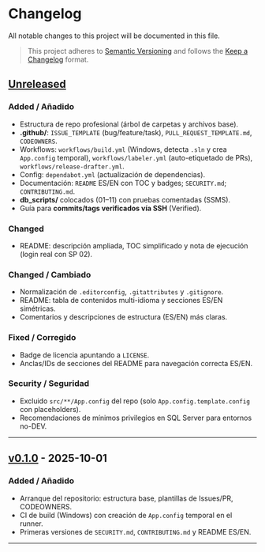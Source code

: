 # Changelog
All notable changes to this project will be documented in this file.

> This project adheres to [Semantic Versioning](https://semver.org/) and follows the
> [Keep a Changelog](https://keepachangelog.com/en/1.1.0/) format.

## [Unreleased]
### Added / Añadido
- Estructura de repo profesional (árbol de carpetas y archivos base).
- **.github/**: `ISSUE_TEMPLATE` (bug/feature/task), `PULL_REQUEST_TEMPLATE.md`, `CODEOWNERS`.
- Workflows: `workflows/build.yml` (Windows, detecta `.sln` y crea `App.config` temporal),
  `workflows/labeler.yml` (auto-etiquetado de PRs), `workflows/release-drafter.yml`.
- Config: `dependabot.yml` (actualización de dependencias).
- Documentación: `README` ES/EN con TOC y badges; `SECURITY.md`; `CONTRIBUTING.md`.
- **db_scripts/** colocados (01–11) con pruebas comentadas (SSMS).
- Guía para **commits/tags verificados vía SSH** (Verified).
### Changed
- README: descripción ampliada, TOC simplificado y nota de ejecución (login real con SP 02).


### Changed / Cambiado
- Normalización de `.editorconfig`, `.gitattributes` y `.gitignore`.
- README: tabla de contenidos multi-idioma y secciones ES/EN simétricas.
- Comentarios y descripciones de estructura (ES/EN) más claras.

### Fixed / Corregido
- Badge de licencia apuntando a `LICENSE`.
- Anclas/IDs de secciones del README para navegación correcta ES/EN.

### Security / Seguridad
- Excluido `src/**/App.config` del repo (solo `App.config.template.config` con placeholders).
- Recomendaciones de mínimos privilegios en SQL Server para entornos no-DEV.

---

## [v0.1.0] - 2025-10-01
### Added / Añadido
- Arranque del repositorio: estructura base, plantillas de Issues/PR, CODEOWNERS.
- CI de build (Windows) con creación de `App.config` temporal en el runner.
- Primeras versiones de `SECURITY.md`, `CONTRIBUTING.md` y README ES/EN.

---

[Unreleased]: https://github.com/recm0708/SuiteMDI-EduSQL/compare/v0.1.0...HEAD
[v0.1.0]: https://github.com/recm0708/SuiteMDI-EduSQL/releases/tag/v0.1.0